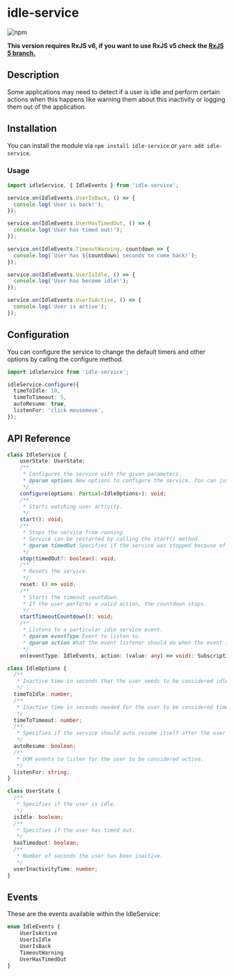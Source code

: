 # idle-service

![npm](https://img.shields.io/npm/v/idle-service.svg?style=flat-square)

**This version requires RxJS v6, if you want to use RxJS v5 check the [RxJS 5 branch.](https://github.com/Kurtz1993/idle-service/tree/rxjs-5)**

## Description

Some applications may need to detect if a user is idle and perform certain actions when this happens like warning them about this inactivity or logging them out of the application.

## Installation

You can install the module via `npm install idle-service` or `yarn add idle-service`.

### Usage

```typescript
import idleService, { IdleEvents } from 'idle-service';

service.on(IdleEvents.UserIsBack, () => {
  console.log('User is back!');
});

service.on(IdleEvents.UserHasTimedOut, () => {
  console.log('User has timed out!');
});

service.on(IdleEvents.TimeoutWarning, countdown => {
  console.log(`User has ${countdown} seconds to come back!`);
});

service.on(IdleEvents.UserIsIdle, () => {
  console.log('User has become idle!');
});

service.on(IdleEvents.UserIsActive, () => {
  console.log('User is active');
});
```

## Configuration

You can configure the service to change the default timers and other options by calling the configure method.

```typescript
import idleService from 'idle-service';

idleService.configure({
  timeToIdle: 10,
  timeToTimeout: 5,
  autoResume: true,
  listenFor: 'click mousemove',
});
```

## API Reference

```typescript
class IdleService {
    userState: UserState;
    /**
     * Configures the service with the given parameters.
     * @param options New options to configure the service. You can just pass the needed keys.
     */
    configure(options: Partial<IdleOptions>): void;
    /**
     * Starts watching user activity.
     */
    start(): void;
    /**
     * Stops the service from running.
     * Service can be restarted by calling the start() method.
     * @param timedOut Specifies if the service was stopped because of the user being timedout.
     */
    stop(timedOut?: boolean): void;
    /**
     * Resets the service.
     */
    reset: () => void;
    /**
     * Starts the timeout countdown.
     * If the user performs a valid action, the countdown stops.
     */
    startTimeoutCountdown(): void;
    /**
     * Listens to a particular idle service event.
     * @param eventType Event to listen to.
     * @param action What the event listener should do when the event is triggered.
     */
    on(eventType: IdleEvents, action: (value: any) => void): Subscription;
```

```typescript
class IdleOptions {
  /**
   * Inactive time in seconds that the user needs to be considered idle.
   */
  timeToIdle: number;
  /**
   * Inactive time in seconds needed for the user to be considered timed out *AFTER* the user has been considered idle.
   */
  timeToTimeout: number;
  /**
   * Specifies if the service should auto resume itself after the user is considered idle.
   */
  autoResume: boolean;
  /**
   * DOM events to listen for the user to be considered active.
   */
  listenFor: string;
}
```

```typescript
class UserState {
  /**
   * Specifies if the user is idle.
   */
  isIdle: boolean;
  /**
   * Specifies if the user has timed out.
   */
  hasTimedout: boolean;
  /**
   * Number of seconds the user has been inactive.
   */
  userInactivityTime: number;
}
```

## Events

These are the events available within the IdleService:

```typescript
enum IdleEvents {
    UserIsActive
    UserIsIdle
    UserIsBack
    TimeoutWarning
    UserHasTimedOut
}
```
